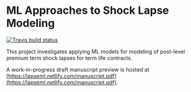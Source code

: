 # ML Approaches to Shock Lapse Modeling

<!-- badges: start -->
[![Travis build status](https://travis-ci.org/kasaai/lapseml.svg?branch=master)](https://travis-ci.org/kasaai/lapseml)
<!-- badges: end -->

This project investigates applying ML models for modeling of post-level premium term shock lapses for term life contracts.

A work-in-progress draft manuscript preview is hosted at [https://lapseml.netlify.com/manuscript.pdf](https://lapseml.netlify.com/manuscript.pdf).
